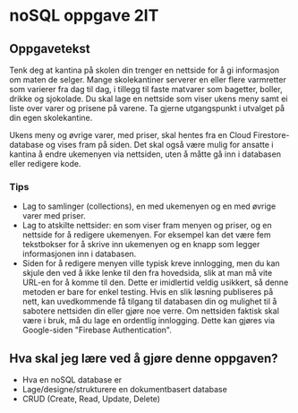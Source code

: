 # noSQL oppgave 2IT

## Oppgavetekst
Tenk deg at kantina på skolen din trenger en nettside for å gi informasjon om maten de selger. Mange skolekantiner serverer en eller flere varmretter som varierer fra dag til dag, i tillegg til faste matvarer som bagetter, boller, drikke og sjokolade. Du skal lage en nettside som viser ukens meny samt ei liste over varer og prisene på varene. Ta gjerne utgangspunkt i utvalget på din egen skolekantine.

Ukens meny og øvrige varer, med priser, skal hentes fra en Cloud Firestore-database og vises fram på siden. Det skal også være mulig for ansatte i kantina å endre ukemenyen via nettsiden, uten å måtte gå inn i databasen eller redigere kode.

### Tips
- Lag to samlinger (collections), en med ukemenyen og en med øvrige varer med priser.
- Lag to atskilte nettsider: en som viser fram menyen og priser, og en nettside for å redigere ukemenyen. For eksempel kan det være fem tekstbokser for å skrive inn ukemenyen og en knapp som legger informasjonen inn i databasen.
- Siden for å redigere menyen ville typisk kreve innlogging, men du kan skjule den ved å ikke lenke til den fra hovedsida, slik at man må vite URL-en for å komme til den. Dette er imidlertid veldig usikkert, så denne metoden er bare for enkel testing. Hvis en slik løsning publiseres på nett, kan uvedkommende få tilgang til databasen din og mulighet til å sabotere nettsiden din eller gjøre noe verre. Om nettsiden faktisk skal være i bruk, må du lage en ordentlig innlogging. Dette kan gjøres via Google-siden "Firebase Authentication".

## Hva skal jeg lære ved å gjøre denne oppgaven?
- Hva en noSQL database er
- Lage/designe/strukturere en dokumentbasert database
- CRUD (Create, Read, Update, Delete)
